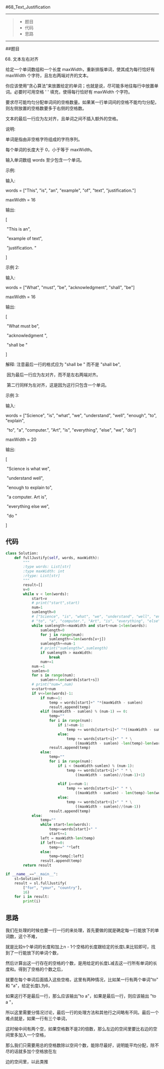 #68_Text_Justification

---

> * 题目
> * 代码
> * 思路

---

##题目

68. 文本左右对齐

给定一个单词数组和一个长度 maxWidth，重新排版单词，使其成为每行恰好有 maxWidth 个字符，且左右两端对齐的文本。

你应该使用“贪心算法”来放置给定的单词；也就是说，尽可能多地往每行中放置单词。必要时可用空格 ' ' 填充，使得每行恰好有 maxWidth 个字符。

要求尽可能均匀分配单词间的空格数量。如果某一行单词间的空格不能均匀分配，则左侧放置的空格数要多于右侧的空格数。

文本的最后一行应为左对齐，且单词之间不插入额外的空格。

说明:

单词是指由非空格字符组成的字符序列。

每个单词的长度大于 0，小于等于 maxWidth。

输入单词数组 words 至少包含一个单词。

示例:

输入:

words = ["This", "is", "an", "example", "of", "text", "justification."]

maxWidth = 16

输出:

[

​    "This    is    an",

​    "example  of text",

​    "justification.  "

]

示例 2:

 

输入:

words = ["What", "must", "be", "acknowledgment", "shall", "be"]

maxWidth = 16

输出:

[

​    "What   must   be",

​    "acknowledgment  ",

​    "shall be        "

]

解释: 注意最后一行的格式应为 "shall be    " 而不是 "shall     be",

​    因为最后一行应为左对齐，而不是左右两端对齐。

​    第二行同样为左对齐，这是因为这行只包含一个单词。

示例 3:

输入:

words = ["Science", "is", "what", "we", "understand", "well", "enough", "to", "explain",

​        "to", "a", "computer.", "Art", "is", "everything", "else", "we", "do"]

maxWidth = 20

输出:

[

​    "Science  is  what we",

​    "understand      well",

​    "enough to explain to",

​    "a  computer.  Art is",

​    "everything  else  we",

​    "do                  "

]

## 代码

```python
class Solution:
    def fullJustify(self, words, maxWidth):
        """
        :type words: List[str]
        :type maxWidth: int
        :rtype: List[str]
        """
        result=[]
        v=0
        while v < len(words):
            start=v
            # print("start",start)
            num=1
            sumlength=0
            # ["Science", "is", "what", "we", "understand", "well", "enough", "to", "explain",
            # "to", "a", "computer.", "Art", "is", "everything", "else", "we", "do"]
            while sumlength<=maxWidth and start+num-1<len(words):
                sumlength=0
                for j in range(num):
                    sumlength+=len(words[v+j])
                sumlength+=num-1
                # print("sumlength=",sumlength)
                if sumlength > maxWidth:
                    break
                num+=1
            num-=1
            sumlen=0
            for s in range(num):
                sumlen+=len(words[start+s])
            # print("num=",num)
            v=start+num
            if v<=len(words)-1:
                if num==1:
                    temp = words[start]+" "*(maxWidth - sumlen)
                    result.append(temp)
                elif (maxWidth - sumlen) % (num-1) == 0:
                    temp=""
                    for i in range(num):
                        if i!=num-1:
                            temp += words[start+i]+" "*((maxWidth - sumlen)//(num-1))
                        else:
                            temp += words[start+i]+" " * \
                                ((maxWidth - sumlen) -len(temp)-len(words[start+i]))
                    result.append(temp)
                else:
                    temp=""
                    for i in range(num):
                        if i < (maxWidth-sumlen) % (num-1):
                            temp += words[start+i]+" " * \
                                ((maxWidth - sumlen)//(num-1)+1)
                            
                        elif i==num-1:
                            temp += words[start+i]+" " * \
                                ((maxWidth - sumlen) - len(temp)-len(words[start+i]))
                        else:
                            temp += words[start+i]+" " * \
                                ((maxWidth - sumlen)//(num-1))
                    result.append(temp)
            else:
                temp=""
                while start<len(words):
                    temp+=words[start]+" "
                    start+=1
                left = maxWidth-len(temp)
                if left>=0:
                    temp+=" "*left
                else:
                    temp=temp[:left]
                result.append(temp)
        return result   

if __name__=="__main__":
    sl=Solution()
    result = sl.fullJustify(
        ["for", "your", "country"],
        16)
    for i in result:
        print(i)
```

## 思路

我们在处理的时候也要一行一行的来处理，首先要做的就是确定每一行能放下的单词数，这个不难，

就是比较n个单词的长度和加上n - 1个空格的长度跟给定的长度L来比较即可，找到了一行能放下的单词个数，

然后计算出这一行存在的空格的个数，是用给定的长度L减去这一行所有单词的长度和。得到了空格的个数之后，

就要在每个单词后面插入这些空格，这里有两种情况，比如某一行有两个单词"to" 和 "a"，给定长度L为6，

如果这行不是最后一行，那么应该输出"to   a"，如果是最后一行，则应该输出 "to a  "，

所以这里需要分情况讨论，最后一行的处理方法和其他行之间略有不同。最后一个难点就是，如果一行有三个单词，

这时候中间有两个空，如果空格数不是2的倍数，那么左边的空间里要比右边的空间里多加入一个空格，

那么我们只需要用总的空格数除以空间个数，能除尽最好，说明能平均分配，除不尽的话就多加个空格放在左

边的空间里，以此类推